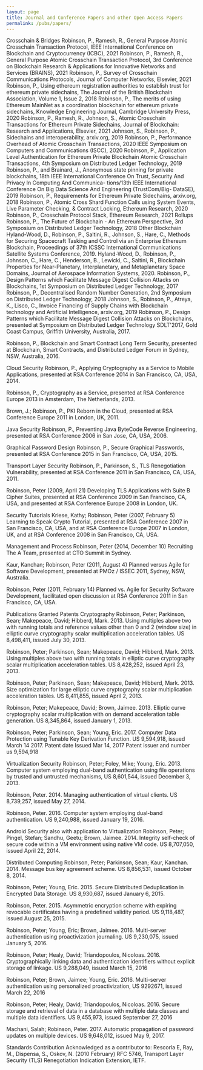 ```yaml
---
layout: page
title: Journal and Conference Papers and other Open Access Papers
permalink: /pubs/papers/
---
```








Crosschain & Bridges
Robinson, P., Ramesh, R., General Purpose Atomic Crosschain Transaction Protocol, IEEE International Conference on Blockchain and Cryptocurrency (ICBC), 2021 
Robinson, P., Ramesh, R., General Purpose Atomic Crosschain Transaction Protocol, 3rd Conference on Blockchain Research & Applications for Innovative Networks and Services (BRAINS), 2021 
Robinson, P., Survey of Crosschain Communications Protocols, Journal of Computer Networks, Elsevier, 2021 
Robinson, P., Using ethereum registration authorities to establish trust for ethereum private sidechains, The Journal of the British Blockchain Association, Volume 1, Issue 2, 2018 
Robinson, P., The merits of using Ethereum MainNet as a coordination blockchain for ethereum private sidechains, Knowledge Engineering Journal, Cambridge University Press, 2020 
Robinson, P., Ramesh, R., Johnson, S., Atomic Crosschain Transactions for Ethereum Private Sidechains, Journal of Blockchain: Research and Applications, Elsevier, 2021 
Johnson, S., Robinson, P., Sidechains and interoperability, arxiv.org, 2019 
Robinson, P., Performance Overhead of Atomic Crosschain Transactions, 2020 IEEE Symposium on Computers and Communications (ISCC), 2020
Robinson, P., Application Level Authentication for Ethereum Private Blockchain Atomic Crosschain Transactions, 4th Symposium on Distributed Ledger Technology, 2019 
Robinson, P., and Brainard, J., Anonymous state pinning for private blockchains, 18th IEEE International Conference On Trust, Security And Privacy In Computing And Communica- tions/13th IEEE International Conference On Big Data Science And Engineering (TrustCom/Big- DataSE), 2019 
Robinson, P., Requirements for Ethereum Private Sidechains, arxiv.org, 2018
Robinson, P., Atomic Cross Shard Function Calls using System Events, Live Parameter Checking, & Contract Locking, Ethereum Research, 2020 
Robinson, P., Crosschain Protocol Stack, Ethereum Research, 2021
Rollups
Robinson, P., The Future of Blockchain - An Ethereum Perspective, 3rd Symposium on Distributed Ledger Technology, 2018 
Other Blockchain
Hyland-Wood, D., Robinson, P., Saltini, R., Johnson, S., Hare, C., Methods for Securing Spacecraft Tasking and Control via an Enterprise Ethereum Blockchain, Proceedings of 37th ICSSC International Communications Satellite Systems Conference, 2019. 
Hyland-Wood, D., Robinson, P., Johnson, C., Hare, C., Henderson, B., Lewicki, C., Saltini, R., Blockchain Properties for Near-Planetary, Interplanetary, and Metaplanetary Space Domains, Journal of Aerospace Information Systems, 2020. 
Robinson, P., Design Patterns which Facilitate Message Digest Collision Attacks on Blockchains, 1st Symposium on Distributed Ledger Technology, 2017 
Robinson, P., Decentralised Random Number Generation, 2nd Symposium on Distributed Ledger Technology, 2018 
Johnson, S., Robinson, P., Atreya, K., Lisco, C., Invoice Financing of Supply Chains with Blockchain technology and Artificial Intelligence, arxiv.org, 2019 
Robinson, P., Design Patterns which Facilitate Message Digest Collision Attacks on Blockchains, presented at Symposium on Distributed Ledger Technology SDLT'2017, Gold Coast Campus, Griffith University, Australia, 2017.

Robinson, P., Blockchain and Smart Contract Long Term Security, presented at Blockchain, Smart Contracts, and Distributed Ledger Forum in Sydney, NSW, Australia, 2016.

Cloud Security
Robinson, P., Applying Cryptography as a Service to Mobile Applications, presented at RSA Conference 2014 in San Francisco, CA, USA, 2014.

Robinson, P., Cryptography as a Service, presented at RSA Conference Europe 2013 in Amsterdam, The Netherlands, 2013.

Brown, J.; Robinson, P., PKI Reborn in the Cloud, presented at RSA Conference Europe 2011 in London, UK, 2011.

Java Security
Robinson, P., Preventing Java ByteCode Reverse Engineering, presented at RSA Conference 2006 in San Jose, CA, USA, 2006.

Graphical Password Design
Robinson, P., Secure Graphical Passwords, presented at RSA Conference 2015 in San Francisco, CA, USA, 2015.

Transport Layer Security
Robinson, P., Parkinson, S., TLS Renegotiation Vulnerability, presented at RSA Conference 2011 in San Francisco, CA, USA, 2011.

Robinson, Peter (2009, April 21) Developing TLS Applications with Suite B Cipher Suites, presented at RSA Conference 2009 in San Francisco, CA, USA, and presented at RSA Conference Europe 2008 in London, UK.

Security Tutorials
Kriese, Kathy; Robinson, Peter (2007, February 5) Learning to Speak Crypto Tutorial, presented at RSA Conference 2007 in San Francisco, CA, USA, and at RSA Conference Europe 2007 in London, UK, and at RSA Conference 2008 in San Francisco, CA, USA.

Management and Process
Robinson, Peter (2014, December 10) Recruiting The A Team, presented at CTO Summit in Sydney.

Kaur, Kanchan; Robinson, Peter (2011, August 4) Planned versus Agile for Software Development, presented at PMOz / ISSEC 2011, Sydney, NSW, Australia.

Robinson, Peter (2011, February 14) Planned vs. Agile for Security Software Development, facilitated open discussion at RSA Conference 2011 in San Francisco, CA, USA.


Publications
Granted Patents
Cryptography
Robinson, Peter; Parkinson, Sean; Makepeace, David; Hibberd, Mark. 2013. Using multiples above two with running totals and reference values other than 0 and 2 (window size) in elliptic curve cryptography scalar multiplication acceleration tables. US 8,498,411, issued July 30, 2013.

Robinson, Peter; Parkinson, Sean; Makepeace, David; Hibberd, Mark. 2013. Using multiples above two with running totals in elliptic curve cryptography scalar multiplication acceleration tables. US 8,428,252, issued April 23, 2013.

Robinson, Peter; Parkinson, Sean; Makepeace, David; Hibberd, Mark. 2013. Size optimization for large elliptic curve cryptography scalar multiplication acceleration tables.
US 8,411,855, issued April 2, 2013.

Robinson, Peter; Makepeace, David; Brown, Jaimee. 2013. Elliptic curve cryptography scalar multiplication with on demand acceleration table generation. US 8,345,864, issued January 1, 2013.

Robinson, Peter; Parkinson, Sean; Young, Eric. 2017. Computer Data Protection using Tunable Key Derivation Function. US 9,594,918, issued March 14 2017.
Patent date Issued Mar 14, 2017  Patent issuer and number us 9,594,918


Virtualization Security
Robinson, Peter; Foley, Mike; Young, Eric. 2013. Computer system employing dual-band authentication using file operations by trusted and untrusted mechanisms, US 8,601,544, issued December 3, 2013.

Robinson, Peter. 2014. Managing authentication of virtual clients. US 8,739,257, issued May 27, 2014.

Robinson, Peter. 2016. Computer system employing dual-band authentication. US 9,240,988, issued January 19, 2016.

Android Security also with application to Virtualization
Robinson, Peter; Pingel, Stefan; Sandhu, Geetu; Brown, Jaimee. 2014. Integrity self-check of secure code within a VM environment using native VM code. US 8,707,050, issued April 22, 2014.

Distributed Computing
Robinson, Peter; Parkinson, Sean; Kaur, Kanchan. 2014. Message bus key agreement scheme. US 8,856,531, issued October 8, 2014.

Robinson, Peter; Young, Eric. 2015. Secure Distributed Deduplication in Encrypted Data Storage. US 8,930,687, issued January 6, 2015.

Robinson, Peter. 2015. Asymmetric encryption scheme with expiring revocable certificates having a predefined validity period. US 9,118,487, issued August 25, 2015.

Robinson, Peter; Young, Eric; Brown, Jaimee. 2016. Multi-server authentication using proactivization journaling. US 9,230,075, issued January 5, 2016.

Robinson, Peter; Healy, David; Triandopoulos, Nicoloas. 2016. Cryptographically linking data and authentication identifiers without explicit storage of linkage. US 9,288,049, issued March 15, 2016

Robinson, Peter; Brown, Jaimee; Young, Eric. 2016. Multi-server authentication using personalized proactivization, US 9292671, issued March 22, 2016

Robinson, Peter; Healy, David; Triandopoulos, Nicoloas. 2016. Secure storage and retrieval of data in a database with multiple data classes and multiple data identifiers. US 9,455,973, issued September 27, 2016

Machani, Salah; Robinson, Peter. 2017. Automatic propagation of password updates on multiple devices. US 9,648,012, issued May 9, 2017.


Standards Contribution
Acknowledged as a contributor to:
Rescorla E, Ray, M., Dispensa, S., Oskov, N. (2010 February) RFC 5746, Transport Layer Security (TLS) Renegotiation Indication Extension, IETF. 

